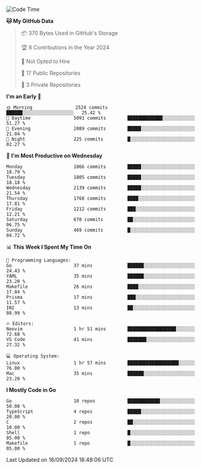 <!--START_SECTION:waka-->
![Code Time](http://img.shields.io/badge/Code%20Time-866%20hrs%2023%20mins-blue)

**🐱 My GitHub Data** 

> 📦 370 Bytes Used in GitHub's Storage 
 > 
> 🏆 8 Contributions in the Year 2024
 > 
> 🚫 Not Opted to Hire
 > 
> 📜 17 Public Repositories 
 > 
> 🔑 3 Private Repositories 
 > 
**I'm an Early 🐤** 

```text
🌞 Morning                2524 commits        ██████░░░░░░░░░░░░░░░░░░░   25.42 % 
🌆 Daytime                5091 commits        █████████████░░░░░░░░░░░░   51.27 % 
🌃 Evening                2089 commits        █████░░░░░░░░░░░░░░░░░░░░   21.04 % 
🌙 Night                  225 commits         █░░░░░░░░░░░░░░░░░░░░░░░░   02.27 % 
```
📅 **I'm Most Productive on Wednesday** 

```text
Monday                   1866 commits        █████░░░░░░░░░░░░░░░░░░░░   18.79 % 
Tuesday                  1805 commits        █████░░░░░░░░░░░░░░░░░░░░   18.18 % 
Wednesday                2139 commits        █████░░░░░░░░░░░░░░░░░░░░   21.54 % 
Thursday                 1768 commits        ████░░░░░░░░░░░░░░░░░░░░░   17.81 % 
Friday                   1212 commits        ███░░░░░░░░░░░░░░░░░░░░░░   12.21 % 
Saturday                 670 commits         ██░░░░░░░░░░░░░░░░░░░░░░░   06.75 % 
Sunday                   469 commits         █░░░░░░░░░░░░░░░░░░░░░░░░   04.72 % 
```


📊 **This Week I Spent My Time On** 

```text
💬 Programming Languages: 
Go                       37 mins             ██████░░░░░░░░░░░░░░░░░░░   24.43 % 
YAML                     35 mins             ██████░░░░░░░░░░░░░░░░░░░   23.20 % 
Makefile                 26 mins             ████░░░░░░░░░░░░░░░░░░░░░   17.04 % 
Prisma                   17 mins             ███░░░░░░░░░░░░░░░░░░░░░░   11.57 % 
INI                      13 mins             ██░░░░░░░░░░░░░░░░░░░░░░░   08.99 % 

🔥 Editors: 
Neovim                   1 hr 51 mins        ██████████████████░░░░░░░   72.68 % 
VS Code                  41 mins             ███████░░░░░░░░░░░░░░░░░░   27.32 % 

💻 Operating System: 
Linux                    1 hr 57 mins        ███████████████████░░░░░░   76.80 % 
Mac                      35 mins             ██████░░░░░░░░░░░░░░░░░░░   23.20 % 
```

**I Mostly Code in Go** 

```text
Go                       10 repos            ████████████░░░░░░░░░░░░░   50.00 % 
TypeScript               4 repos             █████░░░░░░░░░░░░░░░░░░░░   20.00 % 
C                        2 repos             ██░░░░░░░░░░░░░░░░░░░░░░░   10.00 % 
Shell                    1 repo              █░░░░░░░░░░░░░░░░░░░░░░░░   05.00 % 
Makefile                 1 repo              █░░░░░░░░░░░░░░░░░░░░░░░░   05.00 % 
```




 Last Updated on 16/09/2024 18:48:06 UTC
<!--END_SECTION:waka-->
